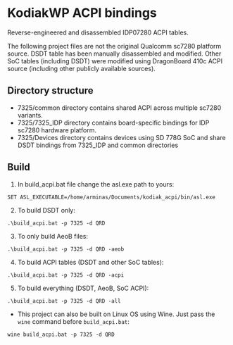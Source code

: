 # KodiakWP ACPI bindings

Reverse-engineered and disassembled IDP07280 ACPI tables.

The following project files are not the original Qualcomm sc7280 platform source.
DSDT table has been manually disassembled and modified. Other SoC tables (including DSDT) were modified using DragonBoard 410c ACPI source (including other publicly available sources).

## Directory structure

- 7325/common directory contains shared ACPI across multiple sc7280 variants.
- 7325/7325_IDP directory contains board-specific bindings for IDP sc7280 hardware platform.
- 7325/Devices directory contains devices using SD 778G SoC and share DSDT bindings from 7325_IDP and common directories

## Build
1. In build_acpi.bat file change the asl.exe path to yours:
```
SET ASL_EXECUTABLE=/home/arminas/Documents/kodiak_acpi/bin/asl.exe
```

2. To build DSDT only:
```
.\build_acpi.bat -p 7325 -d QRD
```

3. To only build AeoB files:
```
.\build_acpi.bat -p 7325 -d QRD -aeob
```

4. To build ACPI tables (DSDT and other SoC tables):
```
.\build_acpi.bat -p 7325 -d QRD -acpi
```

5. To build everything (DSDT, AeoB, SoC ACPI):
```
.\build_acpi.bat -p 7325 -d QRD -all
```

 - This project can also be built on Linux OS using Wine. Just pass the `wine` command before `build_acpi.bat`:
 ```
 wine build_acpi.bat -p 7325 -d QRD
 ```
